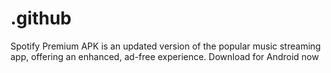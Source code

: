 # .github
Spotify Premium APK is an updated version of the popular music streaming app, offering an enhanced, ad-free experience. Download for Android now
